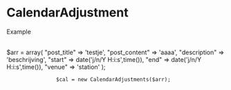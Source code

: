 # CalendarAdjustment


Example

<br>
$arr = array(
                    "post_title" => 'testje',
                    "post_content" => 'aaaa',
                    "description" => 'beschrijving',
                    "start" => date('j/n/Y H:i:s',time()),
                    "end" => date('j/n/Y H:i:s',time()),
                    "venue" => 'station' );

                    $cal = new CalendarAdjustments($arr);

